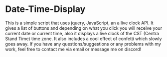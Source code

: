 # Date-Time-Display
This is a simple script that uses jquery, JavaScript, an a live clock API. It gives a list of buttons and depending on what you click you will receive your current date or current time, also it displays a live clock of the CST (Centra Stand Time) time zone. It also includes a cool effect of confetti which slowly goes away. If you have any questions/suggestions or any problems with my work, feel free to contact me via email or message me on discord! 
